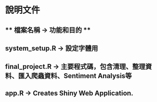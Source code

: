  

# 說明文件

## ** 檔案名稱 -> 功能和目的 **

## system_setup.R -> 設定字體用

## final_project.R -> 主要程式碼，包含清理、整理資料、匯入爬蟲資料、Sentiment Analysis等

## app.R -> Creates Shiny Web Application.



